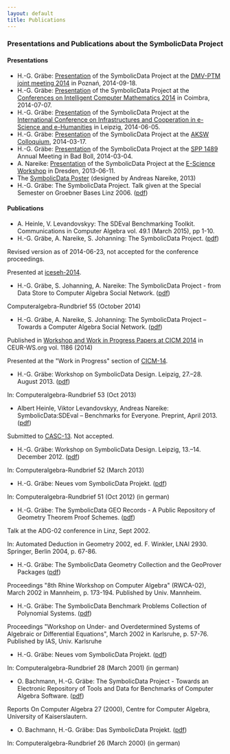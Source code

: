 ```yaml
---
layout: default
title: Publications
---
```


### Presentations and Publications about the SymbolicData Project

#### Presentations

-   H.-G. Gräbe: [Presentation](http://symbolicdata.uni-leipzig.de/Presentations/dmv-14.pdf) of the SymbolicData Project at the [DMV-PTM joint meeting 2014](http://dmv.ptm.org.pl/) in Poznań, 2014-09-18.
-   H.-G. Gräbe: [Presentation](http://symbolicdata.uni-leipzig.de/Presentations/cicm-14.pdf) of the SymbolicData Project at the [Conferences on Intelligent Computer Mathematics 2014](http://cicm-conference.org/2014/cicm.php) in Coimbra, 2014-07-07.
-   H.-G. Gräbe: [Presentation](http://symbolicdata.uni-leipzig.de/Presentations/Iceseh-14.pdf) of the SymbolicData Project at the [International Conference on Infrastructures and Cooperation in e-Science and e-Humanities](http://openaccess.tu-dresden.de/ocs/index.php/ic-escience/iceseh2014) in Leipzig, 2014-06-05.
-   H.-G. Gräbe: [Presentation](http://symbolicdata.uni-leipzig.de/Presentations/AKSW-14_3.pdf) of the SymbolicData Project at the [AKSW Colloquium](http://aksw.org/Events.html), 2014-03-17.
-   H.-G. Gräbe: [Presentation](http://symbolicdata.uni-leipzig.de/Presentations/BadBoll-14.pdf) of the SymbolicData Project at the [SPP 1489](http://www.computeralgebra.de/) Annual Meeting in Bad Boll, 2014-03-04.
-   A. Nareike: [Presentation](http://symbolicdata.uni-leipzig.de/Presentations/eScience-20130611.pdf) of the SymbolicData Project at the [E-Science Workshop](http://www.escience-sachsen.de/?p=1342) in Dresden, 2013-06-11.
-   The [SymbolicData Poster](http://symbolicdata.uni-leipzig.de/Uploads/overview-poster.pdf) (designed by Andreas Nareike, 2013)
-   H.-G. Gräbe: The SymbolicData Project. Talk given at the Special Semester on Groebner Bases Linz 2006. ([pdf](http://symbolicdata.uni-leipzig.de/Papers/linz-06.pdf))

#### Publications

-   A. Heinle, V. Levandovskyy: The SDEval Benchmarking Toolkit. Communications in Computer Algebra vol. 49.1 (March 2015), pp 1-10.
-   H.-G. Gräbe, A. Nareike, S. Johanning: The SymbolicData Project. ([pdf](http://symbolicdata.uni-leipzig.de/Papers/iceseh-14.pdf))

  
Revised version as of 2014-06-23, not accepted for the conference proceedings.

Presented at [iceseh-2014](http://openaccess.tu-dresden.de/ocs/index.php/ic-escience/iceseh2014).

-   H.-G. Gräbe, S. Johanning, A. Nareike: The SymbolicData Project - from Data Store to Computer Algebra Social Network. ([pdf](http://symbolicdata.uni-leipzig.de/Papers/car-55.pdf))

  
Computeralgebra-Rundbrief 55 (October 2014)

-   H.-G. Gräbe, A. Nareike, S. Johanning: The SymbolicData Project – Towards a Computer Algebra Social Network. ([pdf](http://symbolicdata.uni-leipzig.de/Papers/cicm-14-wip.pdf))

  
Published in [Workshop and Work in Progress Papers at CICM 2014](http://ceur-ws.org/Vol-1186/#paper-21) in CEUR-WS.org vol. 1186 (2014)

Presented at the "Work in Progress" section of [CICM-14](http://www.cicm-conference.org/2014).

-   H.-G. Gräbe: Workshop on SymbolicData Design. Leipzig, 27.–28. August 2013. ([pdf](http://symbolicdata.uni-leipzig.de/Papers/car-53.pdf))

  
In: Computeralgebra-Rundbrief 53 (Oct 2013)

-   Albert Heinle, Viktor Levandovskyy, Andreas Nareike: SymbolicData:SDEval – Benchmarks for Everyone. Preprint, April 2013. ([pdf](http://symbolicdata.uni-leipzig.de/Papers/casc2013-preprint.pdf))

  
Submitted to [CASC-13](http://www14.in.tum.de/CASC2013). Not accepted.

-   H.-G. Gräbe: Workshop on SymbolicData Design. Leipzig, 13.–14. December 2012. ([pdf](http://symbolicdata.uni-leipzig.de/Papers/car-52.pdf))

  
In: Computeralgebra-Rundbrief 52 (March 2013)

-   H.-G. Gräbe: Neues vom SymbolicData Projekt. ([pdf](http://symbolicdata.uni-leipzig.de/Papers/car-51.pdf))

  
In: Computeralgebra-Rundbrief 51 (Oct 2012) (in german)

-   H.-G. Gräbe: The SymbolicData GEO Records - A Public Repository of Geometry Theorem Proof Schemes. ([pdf](http://symbolicdata.uni-leipzig.de/Papers/linz-02.pdf))

  
Talk at the ADG-02 conference in Linz, Sept 2002.

In: Automated Deduction in Geometry 2002, ed. F. Winkler, LNAI 2930. Springer, Berlin 2004, p. 67-86.

-   H.-G. Gräbe: The SymbolicData Geometry Collection and the GeoProver Packages ([pdf](http://symbolicdata.uni-leipzig.de/Papers/rwca-02.pdf))

  
Proceedings "8th Rhine Workshop on Computer Algebra" (RWCA-02), March 2002 in Mannheim, p. 173-194. Published by Univ. Mannheim.

-   H.-G. Gräbe: The SymbolicData Benchmark Problems Collection of Polynomial Systems. ([pdf](http://symbolicdata.uni-leipzig.de/Papers/karlsruhe-02.pdf))

  
Proceedings "Workshop on Under- and Overdetermined Systems of Algebraic or Differential Equations", March 2002 in Karlsruhe, p. 57-76. Published by IAS, Univ. Karlsruhe

-   H.-G. Gräbe: Neues vom SymbolicData Projekt. ([pdf](http://symbolicdata.uni-leipzig.de/Papers/car-28.pdf))

  
In: Computeralgebra-Rundbrief 28 (March 2001) (in german)

-   O. Bachmann, H.-G. Gräbe: The SymbolicData Project - Towards an Electronic Repository of Tools and Data for Benchmarks of Computer Algebra Software. ([pdf](http://symbolicdata.uni-leipzig.de/Papers/issac2000.pdf))

  
Reports On Computer Algebra 27 (2000), Centre for Computer Algebra, University of Kaiserslautern.

-   O. Bachmann, H.-G. Gräbe: Das SymbolicData Projekt. ([pdf](http://symbolicdata.uni-leipzig.de/Papers/car-26.pdf))

  
In: Computeralgebra-Rundbrief 26 (March 2000) (in german)


